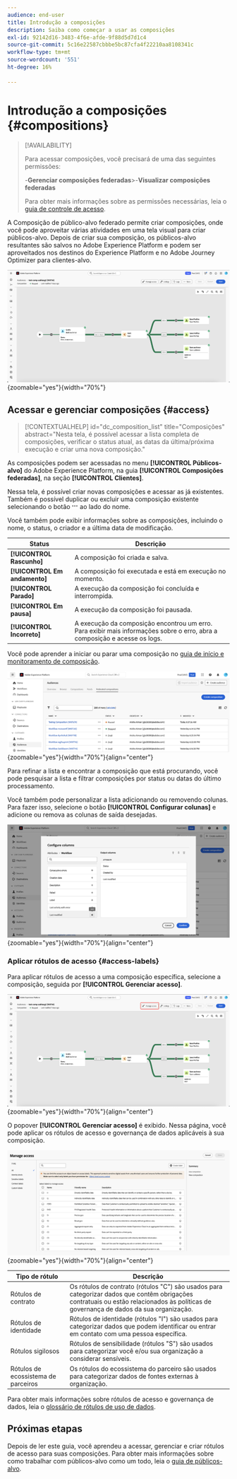 ```yaml
---
audience: end-user
title: Introdução a composições
description: Saiba como começar a usar as composições
exl-id: 92142d16-3483-4f6e-afde-9f88d5d7d1c4
source-git-commit: 5c16e22587cbbbe5bc87cfa4f22210aa8108341c
workflow-type: tm+mt
source-wordcount: '551'
ht-degree: 16%

---
```


# Introdução a composições {#compositions}

>[!AVAILABILITY]
>
>Para acessar composições, você precisará de uma das seguintes permissões:
>
>-**Gerenciar composições federadas**
>&#x200B;>-**Visualizar composições federadas**
>
>Para obter mais informações sobre as permissões necessárias, leia o [guia de controle de acesso](/help/governance-privacy-security/access-control.md).

A Composição de público-alvo federado permite criar composições, onde você pode aproveitar várias atividades em uma tela visual para criar públicos-alvo. Depois de criar sua composição, os públicos-alvo resultantes são salvos no Adobe Experience Platform e podem ser aproveitados nos destinos do Experience Platform e no Adobe Journey Optimizer para clientes-alvo.

![Um exemplo de fluxo de trabalho de composição é exibido na Composição de Público-Alvo Federado.](assets/gs-compositions/composition-example.png){zoomable="yes"}{width="70%"}

## Acessar e gerenciar composições {#access}

>[!CONTEXTUALHELP]
>id="dc_composition_list"
>title="Composições"
>abstract="Nesta tela, é possível acessar a lista completa de composições, verificar o status atual, as datas da última/próxima execução e criar uma nova composição."

As composições podem ser acessadas no menu **[!UICONTROL Públicos-alvo]** do Adobe Experience Platform, na guia **[!UICONTROL Composições federadas]**, na seção **[!UICONTROL Clientes]**.

Nessa tela, é possível criar novas composições e acessar as já existentes. Também é possível duplicar ou excluir uma composição existente selecionando o botão ![reticências](/help/assets/icons/more.png) ao lado do nome.

Você também pode exibir informações sobre as composições, incluindo o nome, o status, o criador e a última data de modificação.

| Status | Descrição |
| ------ | ----------- |
| **[!UICONTROL Rascunho]** | A composição foi criada e salva. |
| **[!UICONTROL Em andamento]** | A composição foi executada e está em execução no momento. |
| **[!UICONTROL Parado]** | A execução da composição foi concluída e interrompida. |
| **[!UICONTROL Em pausa]** | A execução da composição foi pausada. |
| **[!UICONTROL Incorreto]** | A execução da composição encontrou um erro. Para exibir mais informações sobre o erro, abra a composição e acesse os logs. |

Você pode aprender a iniciar ou parar uma composição no [guia de início e monitoramento de composição](./start-monitor-composition.md).

![Uma lista de composições disponíveis é exibida.](assets/gs-compositions/compositions-list.png){zoomable="yes"}{width="70%"}{align="center"}

Para refinar a lista e encontrar a composição que está procurando, você pode pesquisar a lista e filtrar composições por status ou datas do último processamento.

Você também pode personalizar a lista adicionando ou removendo colunas. Para fazer isso, selecione o botão **[!UICONTROL Configurar colunas]** e adicione ou remova as colunas de saída desejadas.

![Uma lista das colunas disponíveis que você pode adicionar à página de navegação das composições é exibida.](assets/gs-compositions/compositions-columns.png){zoomable="yes"}{width="70%"}{align="center"}

### Aplicar rótulos de acesso {#access-labels}

Para aplicar rótulos de acesso a uma composição específica, selecione a composição, seguida por **[!UICONTROL Gerenciar acesso]**.

![O botão &quot;Gerenciar acesso&quot; está realçado na tela de composição.](assets/gs-compositions/select-manage-access.png){zoomable="yes"}{width="70%"}{align="center"}

O popover **[!UICONTROL Gerenciar acesso]** é exibido. Nessa página, você pode aplicar os rótulos de acesso e governança de dados aplicáveis à sua composição.

![O popover Gerenciar acesso é exibido. Isso mostra uma lista de todos os rótulos disponíveis que você pode aplicar à composição.](assets/gs-compositions/manage-access.png){zoomable="yes"}{width="70%"}{align="center"}

| Tipo de rótulo | Descrição |
| ---------- | ----------- |
| Rótulos de contrato | Os rótulos de contrato (rótulos &quot;C&quot;) são usados para categorizar dados que contêm obrigações contratuais ou estão relacionados às políticas de governança de dados da sua organização. |
| Rótulos de identidade | Rótulos de identidade (rótulos &quot;I&quot;) são usados para categorizar dados que podem identificar ou entrar em contato com uma pessoa específica. |
| Rótulos sigilosos | Rótulos de sensibilidade (rótulos &quot;S&quot;) são usados para categorizar você e/ou sua organização a considerar sensíveis. |
| Rótulos de ecossistema de parceiros | Os rótulos do ecossistema do parceiro são usados para categorizar dados de fontes externas à organização. |

Para obter mais informações sobre rótulos de acesso e governança de dados, leia o [glossário de rótulos de uso de dados](https://experienceleague.adobe.com/pt-br/docs/experience-platform/data-governance/labels/reference).

## Próximas etapas

Depois de ler este guia, você aprendeu a acessar, gerenciar e criar rótulos de acesso para suas composições. Para obter mais informações sobre como trabalhar com públicos-alvo como um todo, leia o [guia de públicos-alvo](../start/audiences.md).
